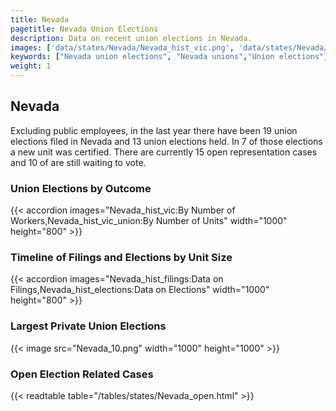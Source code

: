 ```yaml
---
title: Nevada
pagetitle: Nevada Union Elections
description: Data on recent union elections in Nevada.
images: ['data/states/Nevada/Nevada_hist_vic.png', 'data/states/Nevada/Nevada_hist_size.png', 'data/states/Nevada/Nevada_10.png']
keywords: ["Nevada union elections", "Nevada unions","Union elections"]
weight: 1
---
```

##  Nevada

Excluding public employees, in the last year there have been 19 union elections filed in Nevada and 13 union elections held. In 7 of those elections a new unit was certified. There are currently 15 open representation cases and 10 of are still waiting to vote.

### Union Elections by Outcome
{{< accordion images="Nevada_hist_vic:By Number of Workers,Nevada_hist_vic_union:By Number of Units" width="1000" height="800" >}}

### Timeline of Filings and Elections by Unit Size
{{< accordion images="Nevada_hist_filings:Data on Filings,Nevada_hist_elections:Data on Elections" width="1000" height="800" >}}

### Largest Private Union Elections
{{< image src="Nevada_10.png" width="1000" height="1000"  >}}

### Open Election Related Cases
{{< readtable table="/tables/states/Nevada_open.html" >}}

